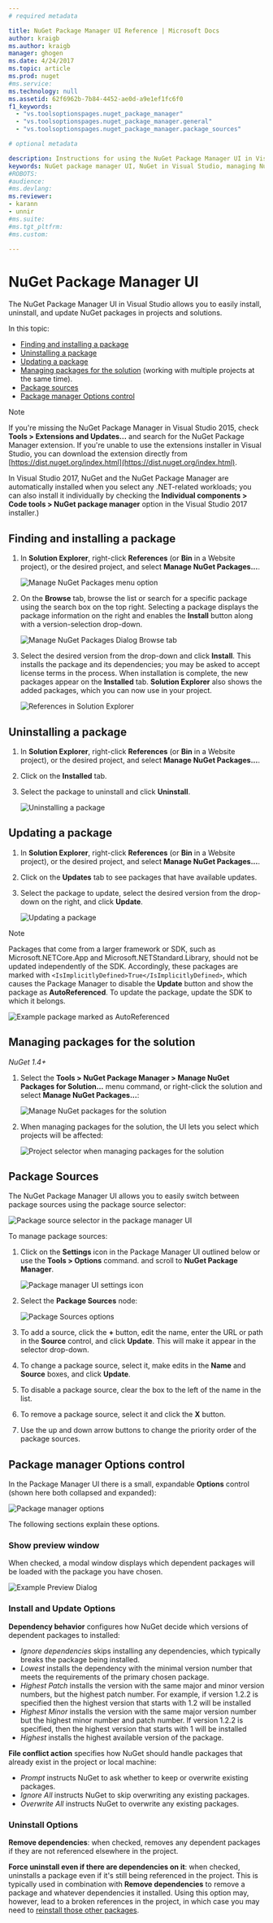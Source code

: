 ```yaml
---
# required metadata

title: NuGet Package Manager UI Reference | Microsoft Docs
author: kraigb
ms.author: kraigb
manager: ghogen
ms.date: 4/24/2017
ms.topic: article
ms.prod: nuget
#ms.service:
ms.technology: null
ms.assetid: 62f6962b-7b84-4452-ae0d-a9e1ef1fc6f0
f1_keywords: 
  - "vs.toolsoptionspages.nuget_package_manager"
  - "vs.toolsoptionspages.nuget_package_manager.general"
  - "vs.toolsoptionspages.nuget_package_manager.package_sources"

# optional metadata

description: Instructions for using the NuGet Package Manager UI in Visual Studio for working with packages.
keywords: NuGet package manager UI, NuGet in Visual Studio, managing NuGet packages, NuGet user interface
#ROBOTS:
#audience:
#ms.devlang:
ms.reviewer:
- karann
- unnir
#ms.suite:
#ms.tgt_pltfrm:
#ms.custom:

---
```


# NuGet Package Manager UI

The NuGet Package Manager UI in Visual Studio allows you to easily install, uninstall, and update NuGet packages in projects and solutions.

In this topic:

- [Finding and installing a package](#finding-and-installing-a-package)
- [Uninstalling a package](#uninstalling-a-package)
- [Updating a package](#updating-a-package)
- [Managing packages for the solution](#managing-packages-for-the-solution) (working with multiple projects at the same time).
- [Package sources](#package-sources)
- [Package manager Options control](#package-manager-options-control)

> [!Note]
> If you're missing the NuGet Package Manager in Visual Studio 2015, check **Tools > Extensions and Updates...** and search for the NuGet Package Manager extension. If you're unable to use the extensions installer in Visual Studio, you can download the extension directly from [https://dist.nuget.org/index.html](https://dist.nuget.org/index.html).
>
> In Visual Studio 2017, NuGet and the NuGet Package Manager are automatically installed when you select any .NET-related workloads; you can also install it individually by checking the **Individual components > Code tools > NuGet package manager** option in the Visual Studio 2017 installer.)


## Finding and installing a package

1. In **Solution Explorer**, right-click **References** (or **Bin** in a Website project), or the desired project, and select **Manage NuGet Packages...**.

    ![Manage NuGet Packages menu option](media/ManagePackagesUICommand.png)

2. On the **Browse** tab, browse the list or search for a specific package using the search box on the top right. Selecting a package displays the package information on the right and enables the **Install** button along with a version-selection drop-down.

    ![Manage NuGet Packages Dialog Browse tab](media/Search.png)

3. Select the desired version from the drop-down and click **Install**. This installs the package and its dependencies; you may be asked to accept license terms in the process. When installation is complete, the new packages appear on the **Installed** tab. **Solution Explorer** also shows the added packages, which you can now use in your project.

    ![References in Solution Explorer](media/References.png)

## Uninstalling a package

1. In **Solution Explorer**, right-click **References** (or **Bin** in a Website project), or the desired project, and select **Manage NuGet Packages...**.
2. Click on the **Installed** tab.
3. Select the package to uninstall and click **Uninstall**.

    ![Uninstalling a package](media/UninstallPackage.png)

## Updating a package

1. In **Solution Explorer**, right-click **References** (or **Bin** in a Website project), or the desired project, and select **Manage NuGet Packages...**.
2. Click on the **Updates** tab to see packages that have available updates.
3. Select the package to update, select the desired version from the drop-down on the right, and click **Update**.

    ![Updating a package](media/UpdatePackages.png)

> [!Note]
> Packages that come from a larger framework or SDK, such as Microsoft.NETCore.App and Microsoft.NETStandard.Library, should not be updated independently of the SDK. Accordingly, these packages are marked with `<IsImplicitlyDefined>True</IsImplicitlyDefined>`, which causes the Package Manager to disable the **Update** button and show the package as **AutoReferenced**. To update the package, update the SDK to which it belongs.
>
> ![Example package marked as AutoReferenced](media/PackageManagerUIAutoReferenced.png)


## Managing packages for the solution
*NuGet 1.4+*

1. Select the **Tools > NuGet Package Manager > Manage NuGet Packages for Solution...** menu command, or right-click the solution and select **Manage NuGet Packages...**:

    ![Manage NuGet packages for the solution](media/ManagePackagesSolutionUICommand.png)

2. When managing packages for the solution, the UI lets you select which projects will be affected:

    ![Project selector when managing packages for the solution](media/SolutionPackagesUI.png)

## Package Sources

The NuGet Package Manager UI allows you to easily switch between package sources using the package source selector:

![Package source selector in the package manager UI](media/PackageSourceDropDown.png)

To manage package sources:

1. Click on the **Settings** icon in the Package Manager UI outlined below or use the **Tools > Options** command. and scroll to **NuGet Package Manager**.

    ![Package manager UI settings icon](media/PackageSourceSettings.png)

2. Select the **Package Sources** node:

    ![Package Sources options](media/options.png)

3. To add a source, click the **+** button, edit the name, enter the URL or path in the **Source** control, and click **Update**. This will make it appear in the selector drop-down.
4. To change a package source, select it, make edits in the **Name** and **Source** boxes, and click **Update**.
5. To disable a package source, clear the box to the left of the name in the list.
6. To remove a package source, select it and click the **X** button.
7. Use the up and down arrow buttons to change the priority order of the package sources.

## Package manager Options control

In the Package Manager UI there is a small, expandable **Options** control (shown here both collapsed and expanded):

![Package manager options](media/PackageManagerUIOptions.png)

The following sections explain these options.

### Show preview window

When checked, a modal window displays which dependent packages will be loaded with the package you have chosen.

![Example Preview Dialog](media/InstallPreviewDialog.png)

<!-- This is here because the link in the UI needs this anchor. See https://github.com/NuGet/NuGet.Client/blob/dev/src/NuGet.Clients/PackageManagement.UI/Xamls/OptionsControl.xaml -->
<a name="install-options"></a>

### Install and Update Options

**Dependency behavior** configures how NuGet decide which versions of dependent packages to installed:

- *Ignore dependencies* skips installing any dependencies, which typically breaks the package being installed.
- *Lowest* installs the dependency with the minimal version number that meets the requirements of the primary chosen package.
- *Highest Patch* installs the version with the same major and minor version numbers, but the highest patch number. For example, if version 1.2.2 is specified then the highest version that starts with 1.2 will be installed
- *Highest Minor* installs the version with the same major version number but the highest minor number and patch number. If version 1.2.2 is specified, then the highest version that starts with 1 will be installed
- *Highest* installs the highest available version of the package.

**File conflict action** specifies how NuGet should handle packages that already exist in the project or local machine:

- *Prompt* instructs NuGet to ask whether to keep or overwrite existing packages.
- *Ignore All* instructs NuGet to skip overwriting any existing packages.
- *Overwrite All* instructs NuGet to overwrite any existing packages.

<!-- This is here because the link in the UI needs this anchor. See https://github.com/NuGet/NuGet.Client/blob/dev/src/NuGet.Clients/PackageManagement.UI/Xamls/OptionsControl.xaml -->
<a name="uninstall-options"></a>

### Uninstall Options

**Remove dependencies**: when checked, removes any dependent packages if they are not referenced elsewhere in the project.

**Force uninstall even if there are dependencies on it**: when checked, uninstalls a package even if it's still being referenced in the project. This is typically used in combination with **Remove dependencies** to remove a package and whatever dependencies it installed. Using this option may, however, lead to a broken references in the project, in which case you may need to [reinstall those other packages](../consume-packages/reinstalling-and-updating-packages.md).
